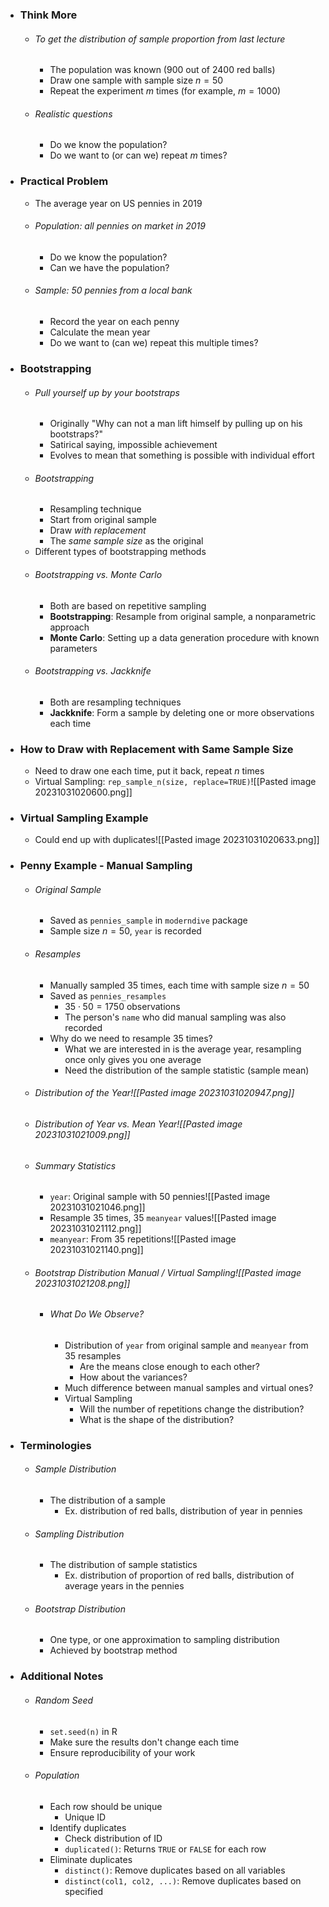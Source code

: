 
- ### Think More
	- ###### To get the distribution of sample proportion from last lecture  
		- The population was known ($900$ out of $2400$ red balls)  
		- Draw one sample with sample size $n=50$  
		- Repeat the experiment $m$ times (for example, $m=1000$)  
	- ###### Realistic questions  
		- Do we know the population?  
		- Do we want to (or can we) repeat $m$ times?

- ### Practical Problem
	- The average year on US pennies in 2019  
	- ###### Population: all pennies on market in 2019  
		- Do we know the population?  
		- Can we have the population?  
	- ###### Sample: $50$ pennies from a local bank  
		- Record the year on each penny  
		- Calculate the mean year  
		- Do we want to (can we) repeat this multiple times?

- ### Bootstrapping
	- ###### Pull yourself up by your bootstraps
		- Originally "Why can not a man lift himself by pulling up on his bootstraps?"
		- Satirical saying, impossible achievement
		- Evolves to mean that something is possible with individual effort
	- ###### Bootstrapping
		- Resampling technique
		- Start from original sample
		- Draw *with replacement*
		- The *same sample size* as the original
	- Different types of bootstrapping methods
	- ###### Bootstrapping vs. Monte Carlo
		- Both are based on repetitive sampling
		- **Bootstrapping**: Resample from original sample, a nonparametric approach
		- **Monte Carlo**: Setting up a data generation procedure with known parameters
	- ###### Bootstrapping vs. Jackknife
		- Both are resampling techniques
		- **Jackknife**: Form a sample by deleting one or more observations each time

- ### How to Draw with Replacement with Same Sample Size
	- Need to draw one each time, put it back, repeat $n$ times
	- Virtual Sampling: `rep_sample_n(size, replace=TRUE)`![[Pasted image 20231031020600.png]]

- ### Virtual Sampling Example
	- Could end up with duplicates![[Pasted image 20231031020633.png]]

- ### Penny Example - Manual Sampling
	- ###### Original Sample
		- Saved as `pennies_sample` in `moderndive` package
		- Sample size $n=50$, `year` is recorded
	- ###### Resamples
		- Manually sampled $35$ times, each time with sample size $n=50$
		- Saved as `pennies_resamples`
			- $35 \cdot 50 = 1750$ observations
			- The person's `name` who did manual sampling was also recorded
		- Why do we need to resample $35$ times?
			- What we are interested in is the average year, resampling once only gives you one average
			- Need the distribution of the sample statistic (sample mean)
	- ###### Distribution of the Year![[Pasted image 20231031020947.png]]
	- ###### Distribution of Year vs. Mean Year![[Pasted image 20231031021009.png]]
	- ###### Summary Statistics
		- `year`: Original sample with $50$ pennies![[Pasted image 20231031021046.png]]
		- Resample $35$ times, $35$ `meanyear` values![[Pasted image 20231031021112.png]]
		- `meanyear`: From $35$ repetitions![[Pasted image 20231031021140.png]]
	- ###### Bootstrap Distribution Manual / Virtual Sampling![[Pasted image 20231031021208.png]]
		- ###### What Do We Observe?
			- Distribution of `year` from original sample and `meanyear` from $35$ resamples
				- Are the means close enough to each other?
				- How about the variances?
			- Much difference between manual samples and virtual ones?
			- Virtual Sampling
				- Will the number of repetitions change the distribution?
				- What is the shape of the distribution?

- ### Terminologies
	- ###### Sample Distribution
		- The distribution of a sample
			- Ex. distribution of red balls, distribution of year in pennies
	- ###### Sampling Distribution
		- The distribution of sample statistics
			- Ex. distribution of proportion of red balls, distribution of average years in the pennies
	- ###### Bootstrap Distribution
		- One type, or one approximation to sampling distribution
		- Achieved by bootstrap method

- ### Additional Notes
	- ###### Random Seed
		- `set.seed(n)` in R
		- Make sure the results don't change each time
		- Ensure reproducibility of your work
	- ###### Population
		- Each row should be unique
			- Unique ID
		- Identify duplicates
			- Check distribution of ID
			- `duplicated()`: Returns `TRUE` or `FALSE` for each row
		- Eliminate duplicates
			- `distinct()`: Remove duplicates based on all variables
			- `distinct(col1, col2, ...)`: Remove duplicates based on specified 